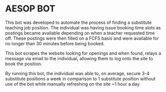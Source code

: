 # AESOP BOT

This bot was developed to automate the process of finding a substitute teaching job position. The individual was having issue booking time slots as postings became available depending on when a teacher requested time off. These postings were then filled on a FCFS basis and were available for no longer than 30 minutes before being booked.

This bot scrapes the website looking for openings and when found, relays a message via email to the individual, allowing them to log onto the site to book the position.

By running this bot, the individual was able to, on average, secure 3-4 substitute positions a week in comparison to 1 substitute position without use of the bot while manually refreshing on the site ~1 hour a day.   
